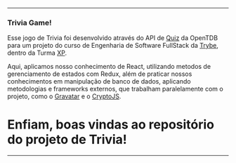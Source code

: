 -----

### Trivia Game!

Esse jogo de Trivia foi desenvolvido através do API de [Quiz](https://opentdb.com/api.php?amount=5&token=${seu-token-aqui}) da OpenTDB para um projeto do curso de Engenharia de Software FullStack da [Trybe](https://www.betrybe.com/), dentro da Turma [XP](https://www.xpinc.com/).

Aqui, aplicamos nosso conhecimento de React, utilizando metodos de gerenciamento de estados com Redux, além de praticar nossos conhecimentos em manipulação de banco de dados, aplicando metodologias e frameworks externos, que trabalham paralelamente com o projeto, como o [Gravatar](https://br.gravatar.com/site/implement/images/) e o [CryptoJS](https://github.com/brix/crypto-js).

# Enfiam, boas vindas ao repositório do projeto de Trivia!

-----